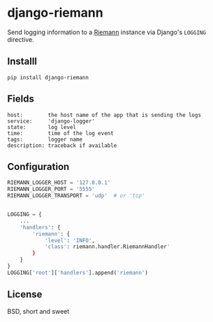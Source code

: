 django-riemann
==============

Send logging information to a [Riemann][1] instance via Django's `LOGGING`
directive.

[1]: http://riemann.io/

Installl
--------

```
pip install django-riemann
```

Fields
------

```
host:        the host name of the app that is sending the logs
service:     'django-logger'
state:       log level
time:        time of the log event
tags:        logger name
description: traceback if available
```

Configuration
-------------



``` python
RIEMANN_LOGGER_HOST = '127.0.0.1'
RIEMANN_LOGGER_PORT = '5555'
RIEMANN_LOGGER_TRANSPORT = 'udp'  # or 'tcp'


LOGGING = {
    ...
    'handlers': {
        'riemann': {
            'level': 'INFO',
            'class': riemann.handler.RiemannHandler'
        }
    }
}
LOGGING['root']['handlers'].append('riemann')
```

License
-------

BSD, short and sweet
